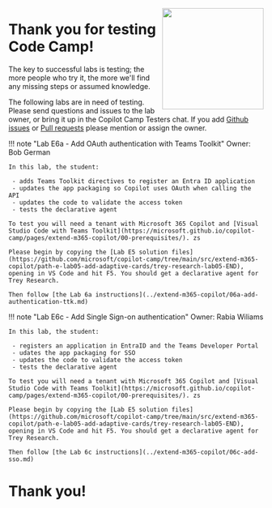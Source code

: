 <img src="/copilot-camp/assets/images/CopilotCamp-Tent-Clean.png"
     style="height:200px; float:right;"></img>

# Thank you for testing Code Camp!

The key to successful labs is testing; the more people who try it, the more we'll find any missing steps or assumed knowledge.

The following labs are in need of testing. Please send questions and issues to the lab owner, or bring it up in the Copilot Camp Testers chat. If you add [Github issues](https://github.com/microsoft/copilot-camp/issues) or [Pull requests](https://github.com/microsoft/copilot-camp/pulls) please mention or assign the owner.

!!! note "Lab E6a - Add OAuth authentication with Teams Toolkit"
    Owner: Bob German

    In this lab, the student:

     - adds Teams Toolkit directives to register an Entra ID application
     - updates the app packaging so Copilot uses OAuth when calling the API
     - updates the code to validate the access token
     - tests the declarative agent

    To test you will need a tenant with Microsoft 365 Copilot and [Visual Studio Code with Teams Toolkit](https://microsoft.github.io/copilot-camp/pages/extend-m365-copilot/00-prerequisites/). zs

    Please begin by copying the [Lab E5 solution files](https://github.com/microsoft/copilot-camp/tree/main/src/extend-m365-copilot/path-e-lab05-add-adaptive-cards/trey-research-lab05-END), opening in VS Code and hit F5. You should get a declarative agent for Trey Research.

    Then follow [the Lab 6a instructions](../extend-m365-copilot/06a-add-authentication-ttk.md)
 
!!! note "Lab E6c - Add Single Sign-on authentication"
    Owner: Rabia Wiliams

    In this lab, the student:

     - registers an application in EntraID and the Teams Developer Portal
     - udates the app packaging for SSO
     - updates the code to validate the access token
     - tests the declarative agent

    To test you will need a tenant with Microsoft 365 Copilot and [Visual Studio Code with Teams Toolkit](https://microsoft.github.io/copilot-camp/pages/extend-m365-copilot/00-prerequisites/). zs

    Please begin by copying the [Lab E5 solution files](https://github.com/microsoft/copilot-camp/tree/main/src/extend-m365-copilot/path-e-lab05-add-adaptive-cards/trey-research-lab05-END), opening in VS Code and hit F5. You should get a declarative agent for Trey Research.

    Then follow [the Lab 6c instructions](../extend-m365-copilot/06c-add-sso.md)
 
 # Thank you!

